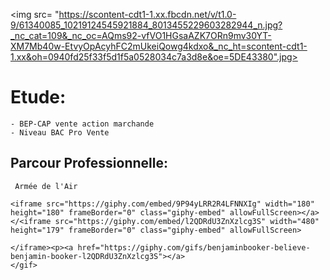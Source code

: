 <img src= "https://scontent-cdt1-1.xx.fbcdn.net/v/t1.0-9/61340085_10219124545921884_8013455229603282944_n.jpg?_nc_cat=109&_nc_oc=AQms92-vfVO1HGsaAZK7ORn9mv30YT-XM7Mb40w-EtvyOpAcyhFC2mUkeiQowg4kdxo&_nc_ht=scontent-cdt1-1.xx&oh=0940fd25f33f5d1f5a0528034c7a3d8e&oe=5DE43380".jpg>
  
  <h1>Etude:</h1>

    - BEP-CAP vente action marchande
    - Niveau BAC Pro Vente
   
  <h2>Parcour Professionnelle:</h2>

     Armée de l'Air
    
    <iframe src="https://giphy.com/embed/9P94yLRR2R4LFNNXIg" width="180" height="180" frameBorder="0" class="giphy-embed" allowFullScreen></a>
    </<iframe src="https://giphy.com/embed/l2QDRdU3ZnXzlcg3S" width="480" height="179" frameBorder="0" class="giphy-embed" allowFullScreen>

    </iframe><p><a href="https://giphy.com/gifs/benjaminbooker-believe-benjamin-booker-l2QDRdU3ZnXzlcg3S"></a>
    </gif>
